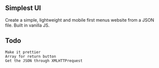 ## Simplest UI

Create a simple, lightweight and mobile first menus website from a JSON file. Built in vanilla JS. 


## Todo
```
Make it prettier
Array for return button
Get the JSON through XMLHTTPrequest

```